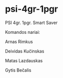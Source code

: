 # psi-4gr-1pgr
PSI 4gr. 1pgr. Smart Saver

Komandos nariai:

Arnas Rimkus

Deividas Kučinskas

Matas Lazdauskas

Gytis Bečalis
